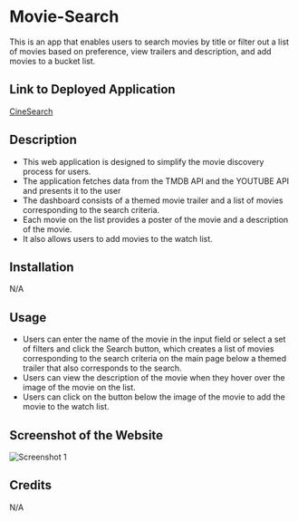# Movie-Search

This is an app that enables users to search movies by title or filter out a list of movies based on preference,
view trailers and description, and add movies to a bucket list.

## Link to Deployed Application
<a href="">CineSearch</a>

## Description
- This web application is designed to simplify the movie discovery process for users.
- The application fetches data from the TMDB API and the YOUTUBE API and presents it to the user
- The dashboard consists of a themed movie trailer and a list of movies corresponding to the search criteria.
- Each movie on the list provides a poster of the movie and a description of the movie.
- It also allows users to add movies to the watch list.

## Installation

N/A

## Usage
- Users can enter the name of the movie in the input field or select a set of filters and click the Search button, which creates
a list of movies corresponding to the search criteria on the main page below a themed trailer that also corresponds to the search.
- Users can view the description of the movie when they hover over the image of the movie on the list.
- Users can click on the button below the image of the movie to add the movie to the watch list.

## Screenshot of the Website

![Screenshot 1](./assets/img/Screenshot-1.png)

## Credits

N/A